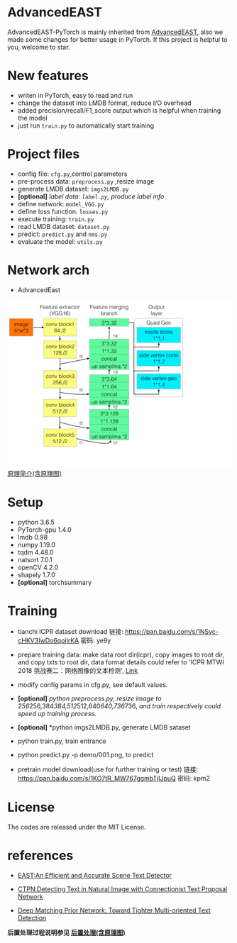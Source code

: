 # AdvancedEAST
AdvancedEAST-PyTorch is mainly inherited from
[AdvancedEAST](https://github.com/huoyijie/AdvancedEAST),
also we made some changes for better usage in PyTorch.
If this project is helpful to you, welcome to star.

# New features
* writen in PyTorch, easy to read and run
* change the dataset into LMDB format, reduce I/O overhead
* added precision/recall/F1_score output which is helpful when training the model
* just run `train.py` to automatically start training

# Project files
* config file: `cfg.py`,control parameters
* pre-process data: `preprocess.py` ,resize image
* generate LMDB dataset: `imgs2LMDB.py`
* **[optional]** *label data: `label.py`, produce label info*
* define network: `model_VGG.py`
* define loss function: `losses.py`
* execute training: `train.py` 
* read LMDB dataset: `dataset.py`
* predict: `predict.py` and `nms.py`
* evaluate the model: `utils.py`

# Network arch
* AdvancedEast

![AdvancedEast network arch](image/AdvancedEast.network.png "AdvancedEast network arch")
[原理简介(含原理图)](https://huoyijie.cn/blog/9a37ea00-755f-11ea-98d3-6d733527e90f/play)

# Setup
* python 3.6.5
* PyTorch-gpu 1.4.0
* lmdb 0.98
* numpy 1.19.0
* tqdm 4.48.0
* natsort 7.0.1
* openCV 4.2.0
* shapely 1.7.0
* **[optional]** torchsummary

# Training
* tianchi ICPR dataset download
链接: https://pan.baidu.com/s/1NSyc-cHKV3IwDo6qojIrKA 密码: ye9y

* prepare training data: make data root dir(icpr),
copy images to root dir, and copy txts to root dir,
data format details could refer to 'ICPR MTWI 2018 挑战赛二：网络图像的文本检测',
[Link](https://tianchi.aliyun.com/competition/introduction.htm?spm=5176.100066.0.0.3bcad780oQ9Ce4&raceId=231651)
* modify config params in cfg.py, see default values.
* **[optional]** *python preprocess.py, resize image to 256*256,384*384,512*512,640*640,736*736,
*and train respectively could speed up training process.*
* **[optional]** *python imgs2LMDB.py, generate LMDB sataset
* python train.py, train entrance
* python predict.py -p demo/001.png, to predict
* pretrain model download(use for further training or test)
链接: https://pan.baidu.com/s/1KO7tR_MW767ggmbTjIJpuQ 密码: kpm2

# License
The codes are released under the MIT License.

# references
* [EAST:An Efficient and Accurate Scene Text Detector](https://arxiv.org/abs/1704.03155v2)

* [CTPN:Detecting Text in Natural Image with Connectionist Text Proposal Network](https://arxiv.org/abs/1609.03605)

* [Deep Matching Prior Network: Toward Tighter Multi-oriented Text Detection](https://arxiv.org/abs/1703.01425)


**后置处理过程说明参见
[后置处理(含原理图)](https://huoyijie.cn/blog/82c8e470-7562-11ea-98d3-6d733527e90f/play)**
